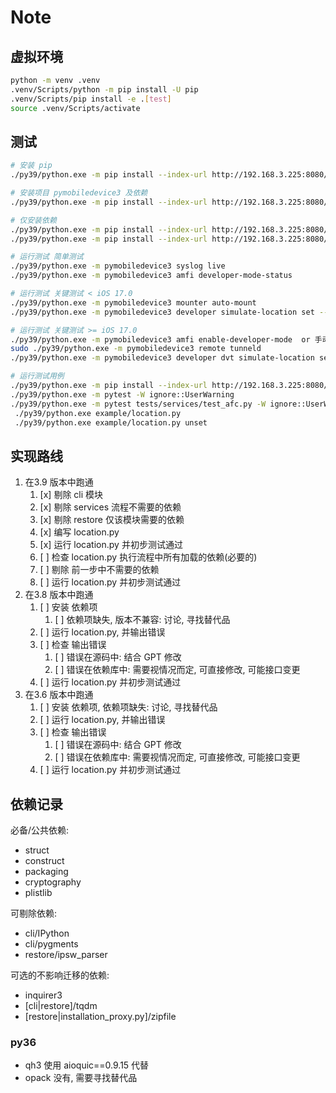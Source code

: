# Note

## 虚拟环境

```sh
python -m venv .venv
.venv/Scripts/python -m pip install -U pip
.venv/Scripts/pip install -e .[test]
source .venv/Scripts/activate
```

## 测试

```sh
# 安装 pip
./py39/python.exe -m pip install --index-url http://192.168.3.225:8080/simple/ --trusted-host 192.168.3.225 -U pip

# 安装项目 pymobiledevice3 及依赖
./py39/python.exe -m pip install --index-url http://192.168.3.225:8080/simple/ --trusted-host 192.168.3.225 -e .

# 仅安装依赖
./py39/python.exe -m pip install --index-url http://192.168.3.225:8080/simple/ --trusted-host 192.168.3.225 xxx 
./py39/python.exe -m pip install --index-url http://192.168.3.225:8080/simple/ --trusted-host 192.168.3.225 -r requirements.txt

# 运行测试 简单测试
./py39/python.exe -m pymobiledevice3 syslog live
./py39/python.exe -m pymobiledevice3 amfi developer-mode-status

# 运行测试 关键测试 < iOS 17.0
./py39/python.exe -m pymobiledevice3 mounter auto-mount
./py39/python.exe -m pymobiledevice3 developer simulate-location set -- 33.03267791671306 107.08929777145387

# 运行测试 关键测试 >= iOS 17.0
./py39/python.exe -m pymobiledevice3 amfi enable-developer-mode  or 手动开启开发者模式
sudo ./py39/python.exe -m pymobiledevice3 remote tunneld
./py39/python.exe -m pymobiledevice3 developer dvt simulate-location set -- 30.587252101162736 107.08929777145387

# 运行测试用例
./py39/python.exe -m pip install --index-url http://192.168.3.225:8080/simple/ --trusted-host 192.168.3.225 pytest pytest_asyncio
./py39/python.exe -m pytest -W ignore::UserWarning
./py39/python.exe -m pytest tests/services/test_afc.py -W ignore::UserWarning
 ./py39/python.exe example/location.py
 ./py39/python.exe example/location.py unset
```

## 实现路线

1. 在3.9 版本中跑通
   1. [x] 剔除 cli 模块
   1. [x] 剔除 services 流程不需要的依赖
   1. [x] 剔除 restore 仅该模块需要的依赖
   1. [x] 编写 location.py
   1. [x] 运行 location.py 并初步测试通过
   1. [ ] 检查 location.py 执行流程中所有加载的依赖(必要的)
   1. [ ] 剔除 前一步中不需要的依赖
   1. [ ] 运行 location.py 并初步测试通过
2. 在3.8 版本中跑通
   1. [ ] 安装 依赖项
      1. [ ] 依赖项缺失, 版本不兼容: 讨论, 寻找替代品
   2. [ ] 运行 location.py, 并输出错误
   3. [ ] 检查 输出错误
      1. [ ] 错误在源码中: 结合 GPT 修改
      2. [ ] 错误在依赖库中: 需要视情况而定, 可直接修改, 可能接口变更
   4. [ ] 运行 location.py 并初步测试通过
3. 在3.6 版本中跑通
   1. [ ] 安装 依赖项, 依赖项缺失: 讨论, 寻找替代品
   2. [ ] 运行 location.py, 并输出错误
   3. [ ] 检查 输出错误
      1. [ ] 错误在源码中: 结合 GPT 修改
      2. [ ] 错误在依赖库中: 需要视情况而定, 可直接修改, 可能接口变更
   4. [ ] 运行 location.py 并初步测试通过

## 依赖记录

必备/公共依赖:

- struct
- construct
- packaging
- cryptography
- plistlib

可剔除依赖:

- cli/IPython
- cli/pygments
- restore/ipsw_parser

可选的不影响迁移的依赖:

- inquirer3
- [cli|restore]/tqdm
- [restore|installation_proxy.py]/zipfile

### py36

- qh3 使用 aioquic==0.9.15 代替
- opack 没有, 需要寻找替代品
